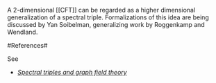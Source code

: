 A 2-dimensional [[CFT]] can be regarded as a higher dimensional generalization of a spectral triple. Formalizations of this idea are being discussed by Yan Soibelman, generalizing work by Roggenkamp and Wendland.

#References#

See

* [_Spectral triples and graph field theory_](http://golem.ph.utexas.edu/category/2007/06/had_the_pleasure_of_talking.html)